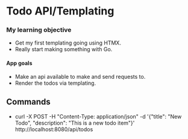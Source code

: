 # Todo API/Templating

### My learning objective
- Get my first templating going using HTMX.
- Really start making something with Go.
#### App goals
- Make an api available to make and send requests to.
- Render the todos via templating.

## Commands
- curl -X POST -H "Content-Type: application/json" -d '{"title": "New Todo", "description": "This is a new todo item"}'   http://localhost:8080/api/todos

